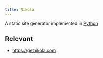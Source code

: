 ```yaml
---
title: Nikola
---
```


A static site generator implemented in [Python](Python.md)

## Relevant

* https://getnikola.com
